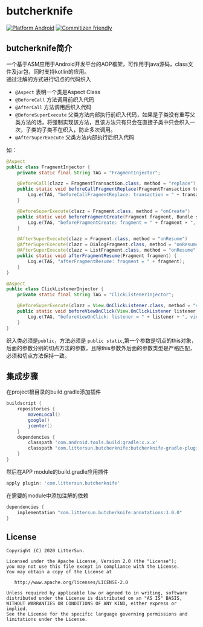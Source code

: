 butcherknife
======
[![Platform Android](https://img.shields.io/badge/platform-Android-brightgreen)]()
[![Commitizen friendly](https://img.shields.io/badge/commitizen-friendly-brightgreen.svg)](http://commitizen.github.io/cz-cli/)

## butcherknife简介
一个基于ASM应用于Android开发平台的AOP框架，可作用于java源码，class文件及jar包，同时支持kotlin的应用。  
通过注解的方式进行切点的代码织入
* `@Aspect` 表明一个类是Aspect Class
* `@BeforeCall` 方法调用前织入代码
* `@AfterCall` 方法调用后织入代码
* `@BeforeSuperExecute` 父类方法内部执行前织入代码，如果是子类没有重写父类方法的话，将强制实现该方法，且该方法只有只会在直接子类中只会织入一次，子类的子类不在织入，防止多次调用。
* `@AfterSuperExecute` 父类方法内部执行后织入代码

如：
```java
@Aspect
public class FragmentInjector {
    private static final String TAG = "FragmentInjector";

    @BeforeCall(clazz = FragmentTransaction.class, method = "replace")
    public static void beforeCallFragmentReplace(FragmentTransaction transaction, int containerViewId, Fragment fragment) {
        Log.e(TAG, "beforeCallFragmentReplace: transaction = " + transaction + ", containerViewId = " + containerViewId + " ,fragment = " + fragment);
    }

    @BeforeSuperExecute(clazz = Fragment.class, method = "onCreate")
    public static void beforeFragmentCreate(Fragment fragment, Bundle savedInstanceState) {
        Log.e(TAG, "beforeFragmentCreate: fragment = " + fragment + ", savedInstanceState = " + savedInstanceState);
    }

    @AfterSuperExecute(clazz = Fragment.class, method = "onResume")
    @AfterSuperExecute(clazz = DialogFragment.class, method = "onResume")
    @AfterSuperExecute(clazz = ListFragment.class, method = "onResume")
    public static void afterFragmentResume(Fragment fragment) {
        Log.e(TAG, "afterFragmentResume: fragment = " + fragment);
    }
}
```
```java
@Aspect
public class ClickListenerInjector {
    private static final String TAG = "ClickListenerInjector";

    @BeforeSuperExecute(clazz = View.OnClickListener.class, method = "onClick")
    public static void beforeViewOnClick(View.OnClickListener listener, View view) {
        Log.e(TAG, "beforeViewOnClick: listener = " + listener + ", view = " + view);
    }
}
```

织入类必须是`public`，方法必须是 `public static`,第一个参数是切点的this对象，后面的参数分别的切点方法的参数，且除this参数外后面的参数类型是严格匹配，必须和切点方法保持一致。

## 集成步骤
在project根目录的build.gradle添加插件
```groovy
buildscript {
    repositories {
        mavenLocal()
        google()
        jcenter()
    }
    dependencies {
        classpath 'com.android.tools.build:gradle:x.x.x'
        classpath "com.littersun.butcherknife:butcherknife-gradle-plugin:1.0.0"
    }
}
```
然后在APP module的build.gradle应用插件
```groovy
apply plugin: 'com.littersun.butcherknife'
```

在需要的module中添加注解的依赖
```groovy
dependencies {
    implementation "com.littersun.butcherknife:annotations:1.0.0"
}
```

## License
```
Copyright (C) 2020 LitterSun.

Licensed under the Apache License, Version 2.0 (the "License");
you may not use this file except in compliance with the License.
You may obtain a copy of the License at

   http://www.apache.org/licenses/LICENSE-2.0

Unless required by applicable law or agreed to in writing, software
distributed under the License is distributed on an "AS IS" BASIS,
WITHOUT WARRANTIES OR CONDITIONS OF ANY KIND, either express or implied.
See the License for the specific language governing permissions and
limitations under the License.
```

